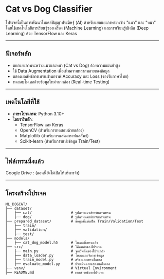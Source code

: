 # **Cat vs Dog Classifier**

โปรเจคนี้เป็นการพัฒนาโมเดลปัญญาประดิษฐ์ (AI) สำหรับแยกแยะภาพระหว่าง "แมว" และ "หมา" โดยใช้เทคโนโลยีการเรียนรู้ของเครื่อง (Machine Learning) และการเรียนรู้เชิงลึก (Deep Learning) ด้วย TensorFlow และ Keras

---

## **ฟีเจอร์หลัก**
- แยกแยะภาพระหว่างแมวและหมา (Cat vs Dog) ด้วยความแม่นยำสูง
- ใช้ Data Augmentation เพื่อเพิ่มความหลากหลายของข้อมูล
- แสดงผลลัพธ์การเทรนผ่านกราฟ Accuracy และ Loss (รองรับภาษาไทย)
- ทดสอบโมเดลด้วยข้อมูลใหม่จากกล้อง (Real-time Testing)

---

## **เทคโนโลยีที่ใช้**
- **ภาษาโปรแกรม**: Python 3.10+
- **ไลบรารีหลัก**:
  - TensorFlow และ Keras
  - OpenCV (สำหรับการทดสอบด้วยกล้อง)
  - Matplotlib (สำหรับการแสดงกราฟผลลัพธ์)
  - Scikit-learn (สำหรับการแบ่งข้อมูล Train/Test)

---

## **ไฟล์เทรนนิ่งแล้ว**
Google Drive : (ตอนนี้ยังไม่เปิดให้บริการจ้า)

---

## **โครงสร้างโปรเจค**
```plaintext
ML_DOGCAT/
├── dataset/
│   ├── cat/                  # รูปภาพแมวสำหรับการเทรน
│   ├── dog/                  # รูปภาพหมาสำหรับการเทรน
├── prepared_dataset/         # ข้อมูลที่แบ่งเป็น Train/Validation/Test
│   ├── train/
│   ├── validation/
│   ├── test/
├── models/
│   ├── cat_dog_model.h5      # โมเดลที่เทรนแล้ว
├── src/                      # โค้ดหลักของโปรเจค
│   ├── main.py               # จุดเริ่มต้นของโปรแกรม
│   ├── data_loader.py        # โหลดและจัดการข้อมูล
│   ├── train_model.py        # สร้างและเทรนโมเดล
│   ├── evaluate_model.py     # ประเมินและแสดงผลโมเดล
├── venv/                     # Virtual Environment
├── README.md                 # เอกสารอธิบายโปรเจค
